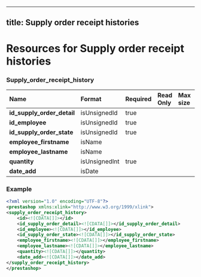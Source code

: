 
---
title: Supply order receipt histories
---

# Resources for Supply order receipt histories


### Supply_order_receipt_history

|            Name            |    Format     | Required | Read Only | Max size | Not filterable | Description |
| :------------------------- | :------------ | :------- | :-------- | :------- | :------------- | :---------- |
| **id_supply_order_detail** | isUnsignedId  | true     |           |          |                |             |
| **id_employee**            | isUnsignedId  | true     |           |          |                |             |
| **id_supply_order_state**  | isUnsignedId  | true     |           |          |                |             |
| **employee_firstname**     | isName        |          |           |          |                |             |
| **employee_lastname**      | isName        |          |           |          |                |             |
| **quantity**               | isUnsignedInt | true     |           |          |                |             |
| **date_add**               | isDate        |          |           |          |                |             |


### Example

```xml
<?xml version="1.0" encoding="UTF-8"?>
<prestashop xmlns:xlink="http://www.w3.org/1999/xlink">
<supply_order_receipt_history>
	<id><![CDATA[]]></id>
	<id_supply_order_detail><![CDATA[]]></id_supply_order_detail>
	<id_employee><![CDATA[]]></id_employee>
	<id_supply_order_state><![CDATA[]]></id_supply_order_state>
	<employee_firstname><![CDATA[]]></employee_firstname>
	<employee_lastname><![CDATA[]]></employee_lastname>
	<quantity><![CDATA[]]></quantity>
	<date_add><![CDATA[]]></date_add>
</supply_order_receipt_history>
</prestashop>

```

